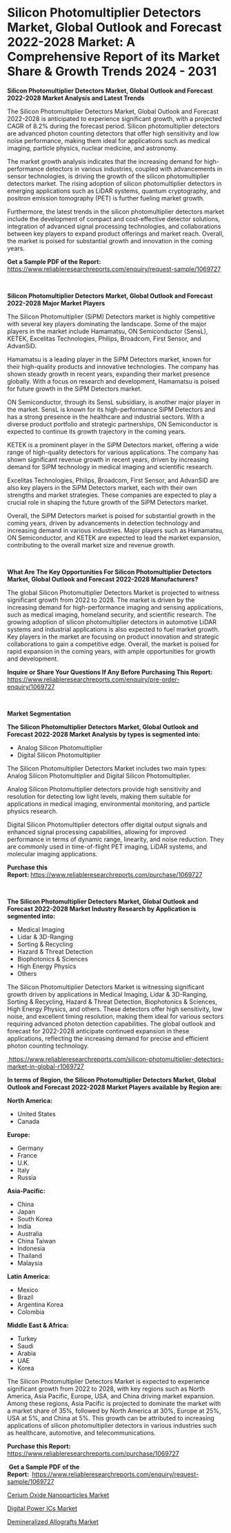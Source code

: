 <p><h1>Silicon Photomultiplier Detectors Market, Global Outlook and Forecast 2022-2028 Market: A Comprehensive Report of its Market Share & Growth Trends 2024 - 2031</h1></p><p><strong>Silicon Photomultiplier Detectors Market, Global Outlook and Forecast 2022-2028 Market Analysis and Latest Trends</strong></p>
<p><p>The Silicon Photomultiplier Detectors Market, Global Outlook and Forecast 2022-2028 is anticipated to experience significant growth, with a projected CAGR of 8.2% during the forecast period. Silicon photomultiplier detectors are advanced photon counting detectors that offer high sensitivity and low noise performance, making them ideal for applications such as medical imaging, particle physics, nuclear medicine, and astronomy.</p><p>The market growth analysis indicates that the increasing demand for high-performance detectors in various industries, coupled with advancements in sensor technologies, is driving the growth of the silicon photomultiplier detectors market. The rising adoption of silicon photomultiplier detectors in emerging applications such as LiDAR systems, quantum cryptography, and positron emission tomography (PET) is further fueling market growth.</p><p>Furthermore, the latest trends in the silicon photomultiplier detectors market include the development of compact and cost-effective detector solutions, integration of advanced signal processing technologies, and collaborations between key players to expand product offerings and market reach. Overall, the market is poised for substantial growth and innovation in the coming years.</p></p>
<p><strong>Get a Sample PDF of the Report:&nbsp;</strong> <a href="https://www.reliableresearchreports.com/enquiry/request-sample/1069727">https://www.reliableresearchreports.com/enquiry/request-sample/1069727</a></p>
<p>&nbsp;</p>
<p><strong>Silicon Photomultiplier Detectors Market, Global Outlook and Forecast 2022-2028 Major Market Players</strong></p>
<p><p>The Silicon Photomultiplier (SiPM) Detectors market is highly competitive with several key players dominating the landscape. Some of the major players in the market include Hamamatsu, ON Semiconductor (SensL), KETEK, Excelitas Technologies, Philips, Broadcom, First Sensor, and AdvanSiD.</p><p>Hamamatsu is a leading player in the SiPM Detectors market, known for their high-quality products and innovative technologies. The company has shown steady growth in recent years, expanding their market presence globally. With a focus on research and development, Hamamatsu is poised for future growth in the SiPM Detectors market.</p><p>ON Semiconductor, through its SensL subsidiary, is another major player in the market. SensL is known for its high-performance SiPM Detectors and has a strong presence in the healthcare and industrial sectors. With a diverse product portfolio and strategic partnerships, ON Semiconductor is expected to continue its growth trajectory in the coming years.</p><p>KETEK is a prominent player in the SiPM Detectors market, offering a wide range of high-quality detectors for various applications. The company has shown significant revenue growth in recent years, driven by increasing demand for SiPM technology in medical imaging and scientific research.</p><p>Excelitas Technologies, Philips, Broadcom, First Sensor, and AdvanSiD are also key players in the SiPM Detectors market, each with their own strengths and market strategies. These companies are expected to play a crucial role in shaping the future growth of the SiPM Detectors market.</p><p>Overall, the SiPM Detectors market is poised for substantial growth in the coming years, driven by advancements in detection technology and increasing demand in various industries. Major players such as Hamamatsu, ON Semiconductor, and KETEK are expected to lead the market expansion, contributing to the overall market size and revenue growth.</p></p>
<p>&nbsp;</p>
<p><strong>What Are The Key Opportunities For Silicon Photomultiplier Detectors Market, Global Outlook and Forecast 2022-2028 Manufacturers?</strong></p>
<p><p>The global Silicon Photomultiplier Detectors Market is projected to witness significant growth from 2022 to 2028. The market is driven by the increasing demand for high-performance imaging and sensing applications, such as medical imaging, homeland security, and scientific research. The growing adoption of silicon photomultiplier detectors in automotive LiDAR systems and industrial applications is also expected to fuel market growth. Key players in the market are focusing on product innovation and strategic collaborations to gain a competitive edge. Overall, the market is poised for rapid expansion in the coming years, with ample opportunities for growth and development.</p></p>
<p><strong>Inquire or Share Your Questions If Any Before Purchasing This Report:</strong> <a href="https://www.reliableresearchreports.com/enquiry/pre-order-enquiry/1069727">https://www.reliableresearchreports.com/enquiry/pre-order-enquiry/1069727</a></p>
<p>&nbsp;</p>
<p><strong>Market Segmentation</strong></p>
<p><strong>The Silicon Photomultiplier Detectors Market, Global Outlook and Forecast 2022-2028 Market Analysis by types is segmented into:</strong></p>
<p><ul><li>Analog Silicon Photomultiplier</li><li>Digital Silicon Photomultiplier</li></ul></p>
<p><p>The Silicon Photomultiplier Detectors Market includes two main types: Analog Silicon Photomultiplier and Digital Silicon Photomultiplier. </p><p>Analog Silicon Photomultiplier detectors provide high sensitivity and resolution for detecting low light levels, making them suitable for applications in medical imaging, environmental monitoring, and particle physics research.</p><p>Digital Silicon Photomultiplier detectors offer digital output signals and enhanced signal processing capabilities, allowing for improved performance in terms of dynamic range, linearity, and noise reduction. They are commonly used in time-of-flight PET imaging, LiDAR systems, and molecular imaging applications.</p></p>
<p><strong>Purchase this Report:&nbsp;</strong><a href="https://www.reliableresearchreports.com/purchase/1069727">https://www.reliableresearchreports.com/purchase/1069727</a></p>
<p>&nbsp;</p>
<p><strong>The Silicon Photomultiplier Detectors Market, Global Outlook and Forecast 2022-2028 Market Industry Research by Application is segmented into:</strong></p>
<p><ul><li>Medical Imaging</li><li>Lidar & 3D-Ranging</li><li>Sorting & Recycling</li><li>Hazard & Threat Detection</li><li>Biophotonics & Sciences</li><li>High Energy Physics</li><li>Others</li></ul></p>
<p><p>The Silicon Photomultiplier Detectors Market is witnessing significant growth driven by applications in Medical Imaging, Lidar & 3D-Ranging, Sorting & Recycling, Hazard & Threat Detection, Biophotonics & Sciences, High Energy Physics, and others. These detectors offer high sensitivity, low noise, and excellent timing resolution, making them ideal for various sectors requiring advanced photon detection capabilities. The global outlook and forecast for 2022-2028 anticipate continued expansion in these applications, reflecting the increasing demand for precise and efficient photon counting technology.</p></p>
<p><a href="https://www.reliableresearchreports.com/silicon-photomultiplier-detectors-market-in-global-r1069727">&nbsp;https://www.reliableresearchreports.com/silicon-photomultiplier-detectors-market-in-global-r1069727</a></p>
<p><strong>In terms of Region, the Silicon Photomultiplier Detectors Market, Global Outlook and Forecast 2022-2028 Market Players available by Region are:</strong></p>
<p>
    <p> <strong> North America: </strong>
        <ul>
            <li>United States</li>
            <li>Canada</li>
        </ul>
        </p> 
    <p> <strong> Europe: </strong>
        <ul>
            <li>Germany</li>
            <li>France</li>
            <li>U.K.</li>
            <li>Italy</li>
            <li>Russia</li>
        </ul>
        </p> 
    <p> <strong> Asia-Pacific: </strong>
        <ul>
            <li>China</li>
            <li>Japan</li>
            <li>South Korea</li>
            <li>India</li>
            <li>Australia</li>
            <li>China Taiwan</li>
            <li>Indonesia</li>
            <li>Thailand</li>
            <li>Malaysia</li>
        </ul>
        </p> 
    <p> <strong> Latin America: </strong>
        <ul>
            <li>Mexico</li>
            <li>Brazil</li>
            <li>Argentina Korea</li>
            <li>Colombia</li>
        </ul>
        </p> 
    <p> <strong> Middle East & Africa: </strong>
        <ul>
            <li>Turkey</li>
            <li>Saudi</li>
            <li>Arabia</li>
            <li>UAE</li>
            <li>Korea</li>
        </ul>
    </p>
    </p>
<p><p>The Silicon Photomultiplier Detectors Market is expected to experience significant growth from 2022 to 2028, with key regions such as North America, Asia Pacific, Europe, USA, and China driving market expansion. Among these regions, Asia Pacific is projected to dominate the market with a market share of 35%, followed by North America at 30%, Europe at 25%, USA at 5%, and China at 5%. This growth can be attributed to increasing applications of silicon photomultiplier detectors in various industries such as healthcare, automotive, and telecommunications.</p></p>
<p><strong>Purchase this Report: </strong><a href="https://www.reliableresearchreports.com/purchase/1069727">https://www.reliableresearchreports.com/purchase/1069727</a></p>
<p>&nbsp;<strong>Get a Sample PDF of the Report:&nbsp;&nbsp;</strong><a href="https://www.reliableresearchreports.com/enquiry/request-sample/1069727">https://www.reliableresearchreports.com/enquiry/request-sample/1069727</a></p>
<p><strong></strong></p>
<p><p><a href="https://github.com/mauripalmi/Market-Research-Report-List-4/blob/main/cerium-oxide-nanoparticles-market.md">Cerium Oxide Nanoparticles Market</a></p><p><a href="https://github.com/gulaimolin/Market-Research-Report-List-5/blob/main/digital-power-ics-market.md">Digital Power ICs Market</a></p><p><a href="https://github.com/nicoletavirag/Market-Research-Report-List-4/blob/main/demineralized-allografts-market.md">Demineralized Allografts Market</a></p></p>